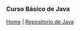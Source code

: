 ### Curso Básico de Java

[Home](https://profesantiago.github.io) | [Repositorio de Java](https://github.com/ProfeSantiago/CursoJava)
